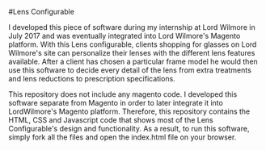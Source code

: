 #Lens Configurable

I developed this piece of software during my internship at Lord Wilmore in July 2017 and was eventually integrated into Lord Wilmore's Magento platform. With this Lens configurable, clients shopping for glasses on Lord Wilmore's site can personalize their lenses with the different lens features available. After a client has chosen a particular frame model he would then use this software to decide every detail of the lens from extra treatments and lens reductions to prescription specifications.  

This repository does not include any magento code. I developed this software separate from Magento in order to later integrate it into LordWilmore's Magento platform. Therefore, this repository contains the HTML, CSS and Javascript code that shows most of the Lens Configurable's design and functionality. As a result, to run this software, simply fork all the files and open the index.html file on your browser.  